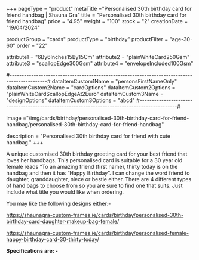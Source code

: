 +++
pageType = "product"
metaTitle ="Personalised 30th birthday card for friend handbag | Shauna Gra"
title = "Personalised 30th birthday card for friend handbag"
price = "4.95"
weight = "100"
stock = "2"
creationDate = "19/04/2024"

productGroup = "cards"
productType = "birthday"
productFilter = "age-30-60"
order = "22"

attribute1 = "6By6Inches15By15Cm" 
attribute2 = "plainWhiteCard250Gsm" 
attribute3 = "scallopEdge300Gsm" 
attribute4 = "envelopeIncluded100Gsm"

#---------------------------------------------------------------------------------------------#
dataItemCustom1Name = "personsFirstNameOnly"
dataItemCustom2Name = "cardOptions"
dataItemCustom2Options = "plainWhiteCardScallopEdgeAt2Euro"
dataItemCustom3Name = "designOptions"
dataItemCustom3Options = "abcd"
#---------------------------------------------------------------------------------------------#

image ="/img/cards/birthday/personalised-30th-birthday-card-for-friend-handbag/personalised-30th-birthday-card-for-friend-handbag"

description = "Personalised 30th birthday card for friend with cute handbag."
+++

A unique customised 30th birthday greeting card for your best friend that loves her handbags. This personalised card is suitable for a 30 year old female reads “To an amazing friend (first name), thirty today is on the handbag and then it has “Happy Birthday”. I can change the word friend to daughter, granddaughter, niece or bestie either. There are 4 different types of hand bags to choose from so you are sure to find one that suits. Just include what title you would like when ordering.

You may like the following designs either:-

https://shaunagra-custom-frames.ie/cards/birthday/personalised-30th-birthday-card-daughter-makeup-bag-female/

https://shaunagra-custom-frames.ie/cards/birthday/personalised-female-happy-birthday-card-30-thirty-today/

**Specifications are: -**
